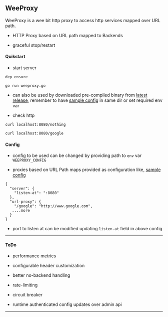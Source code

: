 
## WeeProxy

WeeProxy is a wee bit http proxy to access http services mapped over URL path.

* HTTP Proxy based on URL path mapped to Backends

* graceful stop/restart


#### Quikstart

* start server

```
dep ensure

go run weeproxy.go
```

* can also be used by downloaded pre-compiled binary from [latest release](https://github.com/abhishekkr/weeproxy/releases/tag/v0.1.0), remember to have [sample config](./sample-config.json) in same dir or set required env var

* check http

```
curl localhost:8080/nothing

curl localhost:8080/google
```

#### Config

* config to be used can be changed by providing path to `env` var `WEEPROXY_CONFIG`

* proxies based on URL Path maps provided as configuration like, [sample config](./sample-config.json)

```
{
  "server": {
    "listen-at": ":8080"
  },
  "url-proxy": {
    "/google": "http://www.google.com",
   ....more
  }
}
```

* port to listen at can be modified updating `listen-at` field in above config

---

#### ToDo

* performance metrics

* configurable header customization

* better no-backend handling

* rate-limiting

* circuit breaker

* runtime authenticated config updates over admin api

---
